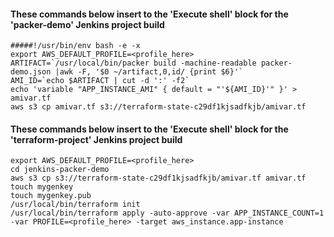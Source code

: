 
####  These commands below insert to the 'Execute shell' block for the 'packer-demo' Jenkins project build

```
#####!/usr/bin/env bash -e -x
export AWS_DEFAULT_PROFILE=<profile_here>
ARTIFACT=`/usr/local/bin/packer build -machine-readable packer-demo.json |awk -F, '$0 ~/artifact,0,id/ {print $6}'`
AMI_ID=`echo $ARTIFACT | cut -d ':' -f2`
echo 'variable "APP_INSTANCE_AMI" { default = "'${AMI_ID}'" }' > amivar.tf
aws s3 cp amivar.tf s3://terraform-state-c29df1kjsadfkjb/amivar.tf 
```


####  These commands below insert to the 'Execute shell' block for the 'terraform-project' Jenkins project build

```
export AWS_DEFAULT_PROFILE=<profile_here>
cd jenkins-packer-demo
aws s3 cp s3://terraform-state-c29df1kjsadfkjb/amivar.tf amivar.tf
touch mygenkey
touch mygenkey.pub
/usr/local/bin/terraform init
/usr/local/bin/terraform apply -auto-approve -var APP_INSTANCE_COUNT=1 -var PROFILE=<profile_here> -target aws_instance.app-instance
```
